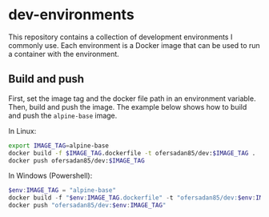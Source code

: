 # dev-environments

This repository contains a collection of development environments I commonly use. Each environment is a Docker image that can be used to run a container with the environment.

## Build and push

First, set the image tag and the docker file path in an environment variable. Then, build and push the image. The example below shows how to build and push the `alpine-base` image.

In Linux:

```bash
export IMAGE_TAG=alpine-base
docker build -f $IMAGE_TAG.dockerfile -t ofersadan85/dev:$IMAGE_TAG .
docker push ofersadan85/dev:$IMAGE_TAG
```

In Windows (Powershell):

```powershell
$env:IMAGE_TAG = "alpine-base"
docker build -f "$env:IMAGE_TAG.dockerfile" -t "ofersadan85/dev:$env:IMAGE_TAG"
docker push "ofersadan85/dev:$env:IMAGE_TAG"
```
